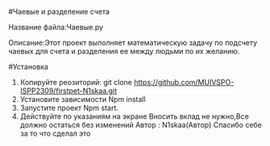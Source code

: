 #Чаевые и разделение счета

Название файла:Чаевые.py

Описание:Этот проект выполняет математическую задачу по подсчету чаевых для счета и разделения ее между людьми по их желанию.

#Установка
1. Копируйте реозиторий: git clone https://github.com/MUIVSPO-ISPP2309/firstpet-N1skaa.git
2. Установите зависимости Npm install
3. Запустите проект Npm start.
4. Действуйте по указаниям на экране
Вносить вклад не нужно,Все должно остаться без изменений
Автор : N1skaa(Автор)
Спасибо себе за то что сделал это
